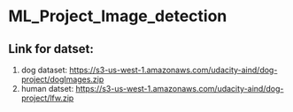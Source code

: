 # ML_Project_Image_detection

## Link for datset: 
1. dog dataset:  https://s3-us-west-1.amazonaws.com/udacity-aind/dog-project/dogImages.zip
2. human datset: https://s3-us-west-1.amazonaws.com/udacity-aind/dog-project/lfw.zip
